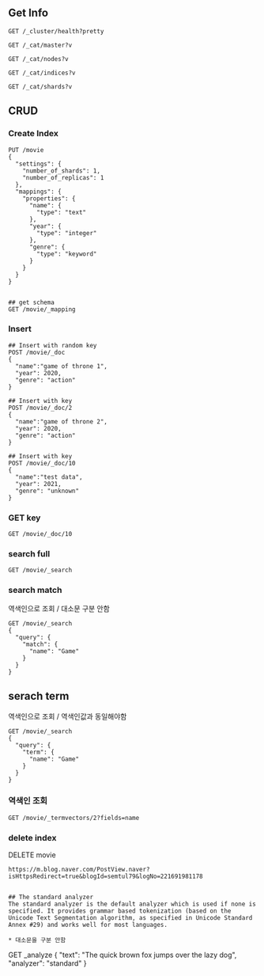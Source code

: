 
## Get Info

```
GET /_cluster/health?pretty

GET /_cat/master?v

GET /_cat/nodes?v

GET /_cat/indices?v

GET /_cat/shards?v
```

## CRUD

### Create Index
```
PUT /movie
{
  "settings": {
    "number_of_shards": 1,
    "number_of_replicas": 1
  },
  "mappings": {
    "properties": {
      "name": {
        "type": "text"
      },
      "year": {
        "type": "integer"
      },
      "genre": {
        "type": "keyword"
      }
    }
  }
}


## get schema
GET /movie/_mapping
```


### Insert
```
## Insert with random key
POST /movie/_doc
{
  "name":"game of throne 1",
  "year": 2020,
  "genre": "action"
}

## Insert with key
POST /movie/_doc/2
{
  "name":"game of throne 2",
  "year": 2020,
  "genre": "action"
}

## Insert with key
POST /movie/_doc/10
{
  "name":"test data",
  "year": 2021,
  "genre": "unknown"
}
```
### GET key
```
GET /movie/_doc/10
```

### search full
```
GET /movie/_search
```

### search match
역색인으로 조회 / 대소문 구분 안함
```
GET /movie/_search
{
  "query": {
    "match": {
      "name": "Game"
    }
  }
}
```

## serach term
역색인으로 조회 / 역색인값과 동일해야함

```
GET /movie/_search
{
  "query": {
    "term": {
      "name": "Game"
    }
  }
}
```
### 역색인 조회
```
GET /movie/_termvectors/2?fields=name
```


### delete index
DELETE movie



```
https://m.blog.naver.com/PostView.naver?isHttpsRedirect=true&blogId=semtul79&logNo=221691981178


## The standard analyzer
The standard analyzer is the default analyzer which is used if none is specified. It provides grammar based tokenization (based on the Unicode Text Segmentation algorithm, as specified in Unicode Standard Annex #29) and works well for most languages.

* 대소문을 구분 안함

```
GET _analyze
{
  "text": "The quick brown fox jumps over the lazy dog",
  "analyzer": "standard"
}
```

